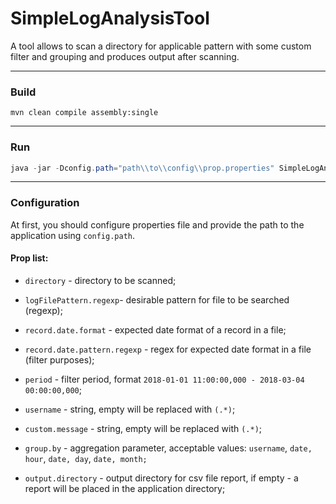 # SimpleLogAnalysisTool
A tool allows to scan a directory for applicable pattern with some custom filter and grouping and produces output after scanning.

------------

### Build
```
mvn clean compile assembly:single
```
------------
### Run

```java
java -jar -Dconfig.path="path\\to\\config\\prop.properties" SimpleLogAnalysisTool-0.1-SNAPSHOT-jar-with-dependencies.jar
```
------------
### Configuration
At first, you should configure properties file and provide the path to the application using `config.path`.

#### Prop list:
- `directory` - directory to be scanned;

- `logFilePattern.regexp`- desirable pattern for file to be searched (regexp);

- `record.date.format` -  expected date format of a record in a file;

- `record.date.pattern.regexp` -  regex for expected date format in a file (filter purposes);

- `period` -  filter period, format `2018-01-01 11:00:00,000 - 2018-03-04 00:00:00,000`;

- `username` -  string, empty will be replaced with `(.*)`;

- `custom.message` -  string, empty will be replaced with `(.*)`;

- `group.by` -  aggregation parameter, acceptable values: `username`, `date, hour`,  `date, day`, `date, month;`

- `output.directory` -  output directory for csv file report, if empty - a report will be placed in the application directory;




